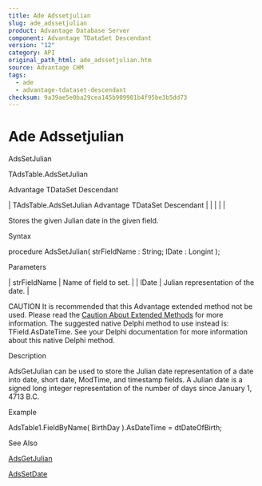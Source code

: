 ```yaml
---
title: Ade Adssetjulian
slug: ade_adssetjulian
product: Advantage Database Server
component: Advantage TDataSet Descendant
version: "12"
category: API
original_path_html: ade_adssetjulian.htm
source: Advantage CHM
tags:
  - ade
  - advantage-tdataset-descendant
checksum: 9a39ae5e0ba29cea145b909901b4f95be3b5dd73
---
```


# Ade Adssetjulian

AdsSetJulian

TAdsTable.AdsSetJulian

Advantage TDataSet Descendant

| TAdsTable.AdsSetJulian  Advantage TDataSet Descendant |  |  |  |  |

Stores the given Julian date in the given field.

Syntax

procedure AdsSetJulian( strFieldName : String; lDate : Longint );

Parameters

| strFieldName | Name of field to set. |
| lDate | Julian representation of the date. |

CAUTION It is recommended that this Advantage extended method not be used. Please read the [Caution About Extended Methods](ade_caution_about_extended_methods.md) for more information. The suggested native Delphi method to use instead is: TField.AsDateTime. See your Delphi documentation for more information about this native Delphi method.

Description

AdsGetJulian can be used to store the Julian date representation of a date into date, short date, ModTime, and timestamp fields. A Julian date is a signed long integer representation of the number of days since January 1, 4713 B.C.

Example

AdsTable1.FieldByName( BirthDay ).AsDateTime = dtDateOfBirth;

See Also

[AdsGetJulian](ade_adsgetjulian.md)

[AdsSetDate](ade_adssetdate.md)
